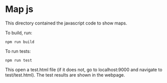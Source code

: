 # Map js

This directory contained the javascript code to show maps. 

To build, run:
```
npm run build
```

To run tests:
```
npm run test
```
This open a test.html file (if it does not, go to localhost:9000 and navigate to test/test.html). The test results are shown in the webpage.